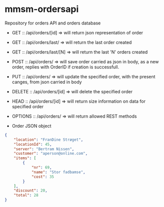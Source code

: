 # mmsm-ordersapi
Repository for orders API and orders database


* GET     :: /api/orders/[id]     => will return json representation of order
* GET     :: /api/orders/last/    => will return the last order created
* GET     :: /api/orders/last/[N] => will return the last 'N' orders created
* POST    :: /api/orders/         => will save order carried as json in body, as a new order, replies with OrderID if creation is successfull.
* PUT     :: /api/orders/         => will update the specified order, with the present canges, from json carried in body
* DELETE  :: /api/orders/[id]     => will delete the specified order
* HEAD    :: /api/orders/[id]     => will return size information on data for specified order
* OPTIONS :: /api/orders/         => will return allowed REST methods


* Order JSON object
```json
{
    "location": "FranDine Strøget",
    "locationId": 45,
    "server": "Bertram Nissen",
    "customer": "aperson@online.com",
    "items": [
        {
            "nr": 69,
            "name": "Stor fadbamse",
            "cost": 35
        }
    ],
    "discount": 20,
    "total": 28
}
```